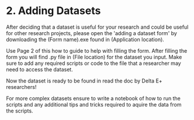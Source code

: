 # **2. Adding Datasets**

After deciding that a dataset is useful for your research and could be useful for other research projects, please open the 'adding a dataset form' by downloading the (Form name).exe found in (Application location).

Use Page 2 of this how to guide to help with filling the form. After filling the form you will find .py file in (File location) for the dataset you input. Make sure to add any required scripts or code to the file that a researcher may need to access the dataset.

Now the dataset is ready to be found in read the doc by Delta E+ researchers!

For more complex datasets ensure to write a notebook of how to run the scripts and any additional tips and tricks required to aquire the data from the scripts.
